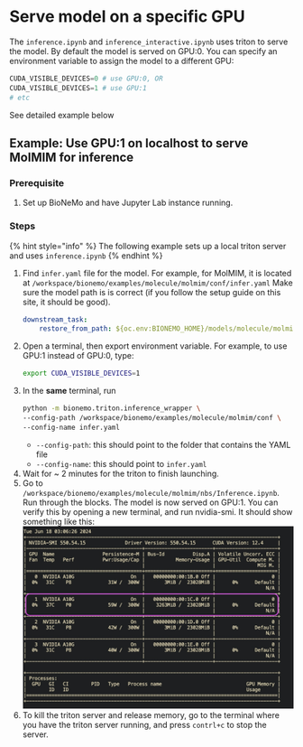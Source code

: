 # Serve model on a specific GPU

The `inference.ipynb` and `inference_interactive.ipynb` uses triton to serve the model. By default the model is served on GPU:0. You can specify an environment variable to assign the model to a different GPU:

```python
CUDA_VISIBLE_DEVICES=0 # use GPU:0, OR
CUDA_VISIBLE_DEVICES=1 # use GPU:1
# etc
```

See detailed example below

## Example: Use GPU:1 on localhost to serve MolMIM for inference

### Prerequisite

1. Set up BioNeMo and have Jupyter Lab instance running.

### Steps

{% hint style="info" %}
The following example sets up a local triton server and uses `inference.ipynb`
{% endhint %}

1.  Find `infer.yaml` file for the model. For example, for MolMIM, it is located at `/workspace/bionemo/examples/molecule/molmim/conf/infer.yaml` Make sure the model path is is correct (if you follow the setup guide on this site, it should be good).
    ```yaml
    downstream_task:
        restore_from_path: ${oc.env:BIONEMO_HOME}/models/molecule/molmim/molmim_70m_24_3.nemo
    ```
2.  Open a terminal, then export environment variable. For example, to use GPU:1 instead of GPU:0, type:
    ```bash
    export CUDA_VISIBLE_DEVICES=1
    ```
3.  In the **same** terminal, run
    ```bash
    python -m bionemo.triton.inference_wrapper \
    --config-path /workspace/bionemo/examples/molecule/molmim/conf \
    --config-name infer.yaml
    ```
    * `--config-path`: this should point to the folder that contains the YAML file
    * `--config-name`: this should point to `infer.yaml`
4. Wait for ~ 2 minutes for the triton to finish launching. 
5. Go to `/workspace/bionemo/examples/molecule/molmim/nbs/Inference.ipynb`. Run through the blocks. The model is now served on GPU:1. You can verify this by opening a new terminal, and run nvidia-smi. It should show something like this: 
![molmim-change-gpu](/.gitbook/assets/images/molmim-change-gpu.jpg)
6. To kill the triton server and release memory, go to the terminal where you have the triton server running, and press `contrl+c` to stop the server.
